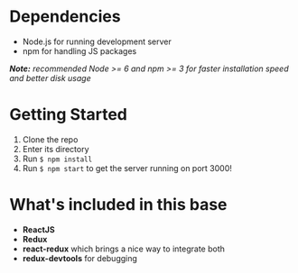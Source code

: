 # Dependencies
 - Node.js for running development server
 - npm for handling JS packages

***Note:**  recommended Node >= 6 and npm >= 3 for faster installation speed and better disk usage*

# Getting Started
 1) Clone the repo
 2) Enter its directory
 3) Run `$ npm install`
 4) Run `$ npm start` to get the server running on port 3000!

# What's included in this base
 - **ReactJS**
 - **Redux**
 - **react-redux** which brings a nice way to integrate both
 - **redux-devtools** for debugging
